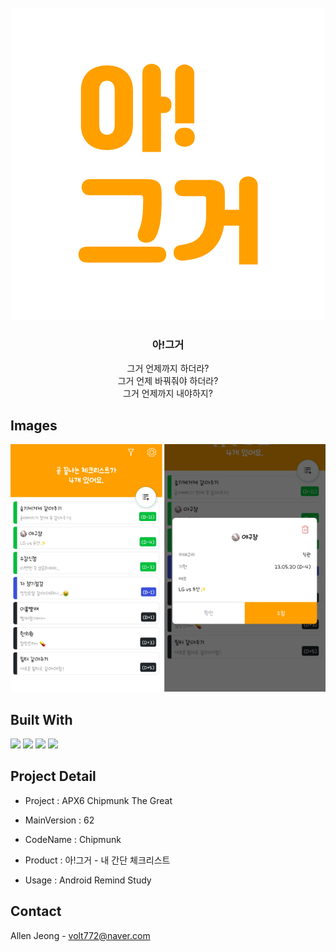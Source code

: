 
<!-- PROJECT LOGO -->
<br />
<div align="center">
    <img src="https://github.com/volt772/chipmunk/blob/v1/project_thumbnail.png" alt="Logo">
 
  <h3 align="center">아!그거</h3>

  <p align="center">
    그거 언제까지 하더라? <br/>그거 언제 바꿔줘야 하더라? <br/>그거 언제까지 내야하지?
  </p>
</div>


<!-- ABOUT THE PROJECT -->
## Images
<img src="https://github.com/volt772/chipmunk/blob/v1/thumbnails/prj_thumbnail.png"><br/>



## Built With
<a href="https://developer.android.com/jetpack?hl=ko"><img src="https://img.shields.io/badge/Android-3DDC84?style=flat-square&logo=Android&logoColor=FFFFFF"/></a>
<a href="https://kotlinlang.org/"><img src="https://img.shields.io/badge/Kotlin-7F52FF?style=flat-square&logo=Kotlin&logoColor=FFFFFF"/></a>
<a href="https://firebase.google.com/?hl=ko"><img src="https://img.shields.io/badge/firebase-FFCA28?style=flat-square&logo=firebase&logoColor=FFFFFF"/></a>
<a href="https://developer.android.com/jetpack"><img src="https://img.shields.io/badge/jetpackcompose-4285F4?style=flat-square&logo=jetpackcompose&logoColor=FFFFFF"/></a>


<!-- CONTACT -->
## Project Detail

* Project : APX6 Chipmunk The Great

* MainVersion : 62

* CodeName : Chipmunk

* Product : 아!그거 - 내 간단 체크리스트

* Usage : Android Remind Study




<!-- CONTACT -->
## Contact

Allen Jeong - volt772@naver.com
